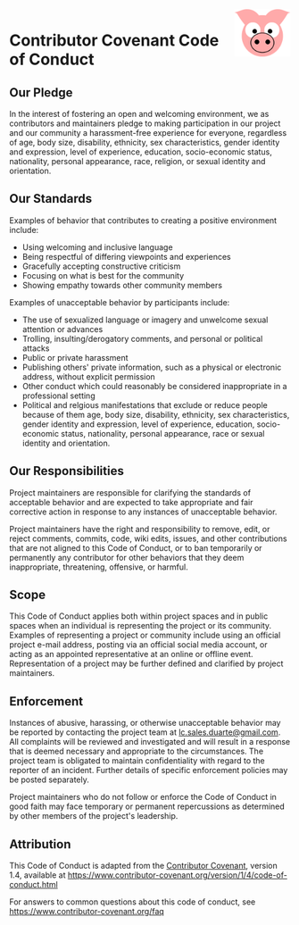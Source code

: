 <img src="site/MVC/Assets/images/pig-on.svg" height="85" align="right"/>

# Contributor Covenant Code of Conduct

## Our Pledge

In the interest of fostering an open and welcoming environment, we as
contributors and maintainers pledge to making participation in our
project and our community a harassment-free experience for everyone,
regardless of age, body size, disability, ethnicity, sex
characteristics, gender identity and expression, level of experience,
education, socio-economic status, nationality, personal appearance,
race, religion, or sexual identity and orientation.

## Our Standards

Examples of behavior that contributes to creating a positive environment
include:

* Using welcoming and inclusive language
* Being respectful of differing viewpoints and experiences
* Gracefully accepting constructive criticism
* Focusing on what is best for the community
* Showing empathy towards other community members

Examples of unacceptable behavior by participants include:

* The use of sexualized language or imagery and unwelcome sexual
attention or advances
* Trolling, insulting/derogatory comments, and personal or political
attacks
* Public or private harassment
* Publishing others' private information, such as a physical or
electronic address, without explicit permission
* Other conduct which could reasonably be considered inappropriate in a
 professional setting
* Political and relgious manifestations that exclude or reduce people
because of them age, body size, disability, ethnicity, sex
characteristics, gender identity and expression, level of experience,
education, socio-economic status, nationality, personal appearance,
race or sexual identity and orientation.

## Our Responsibilities

Project maintainers are responsible for clarifying the standards of
acceptable behavior and are expected to take appropriate and fair
corrective action in response to any instances of unacceptable behavior.

Project maintainers have the right and responsibility to remove, edit,
or reject comments, commits, code, wiki edits, issues, and other
contributions that are not aligned to this Code of Conduct, or to ban
temporarily or permanently any contributor for other behaviors that they
deem inappropriate, threatening, offensive, or harmful.

## Scope

This Code of Conduct applies both within project spaces and in public
spaces when an individual is representing the project or its community.
Examples of representing a project or community include using an
official project e-mail address, posting via an official social media
account, or acting as an appointed representative at an online or
offline event. Representation of a project may be further defined and
clarified by project maintainers.

## Enforcement

Instances of abusive, harassing, or otherwise unacceptable behavior may
be reported by contacting the project team at lc.sales.duarte@gmail.com.
All complaints will be reviewed and investigated and will result in a
response that is deemed necessary and appropriate to the circumstances.
The project team is obligated to maintain confidentiality with regard
to the reporter of an incident. Further details of specific enforcement
policies may be posted separately.

Project maintainers who do not follow or enforce the Code of Conduct in
good faith may face temporary or permanent repercussions as determined
by other members of the project's leadership.

## Attribution

This Code of Conduct is adapted from the [Contributor Covenant][CC],
version 1.4, available at
https://www.contributor-covenant.org/version/1/4/code-of-conduct.html

[CC]: https://www.contributor-covenant.org

For answers to common questions about this code of conduct, see
https://www.contributor-covenant.org/faq
